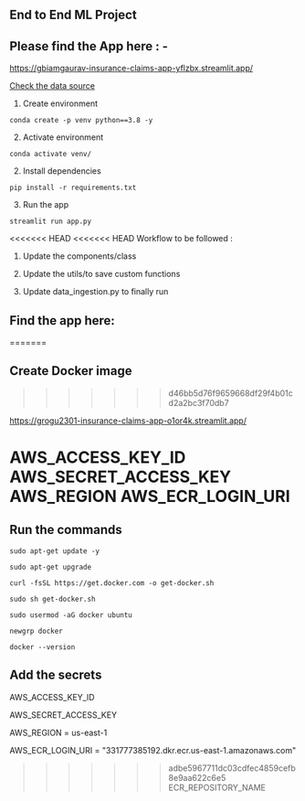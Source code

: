 
## End to End ML Project

## Please find the App here : - 

https://gbiamgaurav-insurance-claims-app-yflzbx.streamlit.app/



[Check the data source](https://databricks-prod-cloudfront.cloud.databricks.com/public/4027ec902e239c93eaaa8714f173bcfc/4954928053318020/1058911316420443/167703932442645/latest.html)


1. Create environment

`conda create -p venv python==3.8 -y`

2. Activate environment

`conda activate venv/`

2. Install dependencies

`pip install -r requirements.txt`

3. Run the app

`streamlit run app.py`


<<<<<<< HEAD
<<<<<<< HEAD
Workflow to be followed : 

1. Update the components/class

2. Update the utils/to save custom functions

3. Update data_ingestion.py to finally run


## Find the app here:
=======
## Create Docker image
>>>>>>> d46bb5d76f9659668df29f4b01cd2a2bc3f70db7

https://grogu2301-insurance-claims-app-o1or4k.streamlit.app/

AWS_ACCESS_KEY_ID
AWS_SECRET_ACCESS_KEY
AWS_REGION
AWS_ECR_LOGIN_URI
=======
## Run the commands

`sudo apt-get update -y`

`sudo apt-get upgrade`

`curl -fsSL https://get.docker.com -o get-docker.sh`

`sudo sh get-docker.sh`

`sudo usermod -aG docker ubuntu`

`newgrp docker`

`docker --version`


## Add the secrets 

AWS_ACCESS_KEY_ID

AWS_SECRET_ACCESS_KEY

AWS_REGION = us-east-1

AWS_ECR_LOGIN_URI = "331777385192.dkr.ecr.us-east-1.amazonaws.com"

>>>>>>> adbe5967711dc03cdfec4859cefb8e9aa622c6e5
ECR_REPOSITORY_NAME